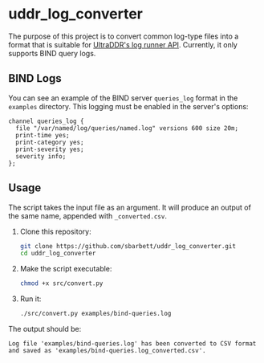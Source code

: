 # uddr_log_converter

The purpose of this project is to convert common log-type files into a format that is suitable for [UltraDDR's log runner API](https://api.ddr.ultradns.com/docs/ultraddr/#/DNS%20Log%20Runner%20API/submitUsingPOST). Currently, it only supports BIND query logs.

## BIND Logs

You can see an example of the BIND server `queries_log` format in the `examples` directory. This logging must be enabled in the server's options:

```
channel queries_log {
  file "/var/named/log/queries/named.log" versions 600 size 20m;
  print-time yes;
  print-category yes;
  print-severity yes;
  severity info;
};
```

## Usage

The script takes the input file as an argument. It will produce an output of the same name, appended with `_converted.csv`.

1. Clone this repository:

    ```sh
    git clone https://github.com/sbarbett/uddr_log_converter.git
    cd uddr_log_converter
    ```

2. Make the script executable:

    ```sh
    chmod +x src/convert.py
    ```

3. Run it:

	```sh
	./src/convert.py examples/bind-queries.log
	```

The output should be:

```
Log file 'examples/bind-queries.log' has been converted to CSV format and saved as 'examples/bind-queries.log_converted.csv'.
```